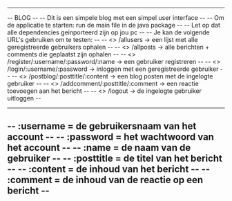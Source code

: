 -------------------------------------------------------------------------------------------
--                                      BLOG                                             --
--   Dit is een simpele blog met een simpel user interface                               --
--   Om de applicatie te starten: run de main file in de java package                    --
--   Let op dat alle dependencies geinporteerd zijn op jou pc                            --
--   Je kan de volgende URL's gebruiken om te testen:                                    --
--     <> /allusers  -> een lijst met alle geregistreerde gebruikers ophalen             --
--     <> /allposts  -> alle berichten + comments die geplaatst zijn ophalen   	         --
--     <> /register/:username/:password/:name  -> een gebruiker registreren              --
--     <> /login/:username/:password  -> inloggen met een geregistreerde gebruiker       --
--     <> /postblog/:posttitle/:content  -> een blog posten met de ingelogte gebruiker   --
--     <> /addcomment/:posttitle/:comment  -> een reactie toevoegen aan het bericht      --
--     <> /logout  -> de ingelogte gebruiker uitloggen                                   --
--                                                                                       --
--     :username = de gebruikersnaam van het account                                     --
--     :password = het wachtwoord van het account                                        --
--     :name = de naam van de gebruiker                                                  --
--     :posttitle = de titel van het bericht                                             --
--     :content = de inhoud van het bericht                                              --
--     :comment = de inhoud van de reactie op een bericht                                --
-------------------------------------------------------------------------------------------